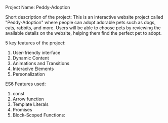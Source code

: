 Project Name: Peddy-Adoption

Short description of the project:
This is an interactive website project called "Peddy-Adoption" where people can adopt adorable pets such as dogs, cats, rabbits, and more. Users will be able to choose pets by reviewing the available details on the website, helping them find the perfect pet to adopt.

5 key features of the project:

1. User-friendly interface
2. Dynamic Content
3. Animations and Transitions
4. Interacive Elements
5. Personalization

ES6 Features used:

1. const
2. Arrow function
3. Template Literals
4. Promises
5. Block-Scoped Functions:
